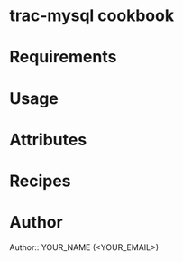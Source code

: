# trac-mysql cookbook

# Requirements

# Usage

# Attributes

# Recipes

# Author

Author:: YOUR_NAME (<YOUR_EMAIL>)
